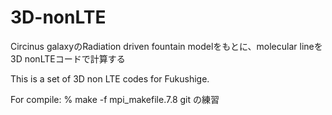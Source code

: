 # 3D-nonLTE
Circinus galaxyのRadiation driven fountain modelをもとに、molecular lineを3D nonLTEコードで計算する 

This is a set of 3D non LTE codes for Fukushige.

For compile: % make -f mpi_makefile.7.8
git の練習
